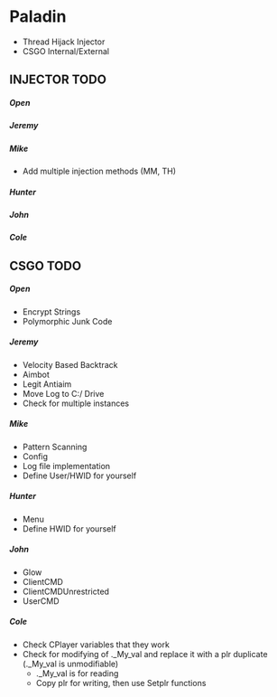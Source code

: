 # Paladin
- Thread Hijack Injector
- CSGO Internal/External

## INJECTOR TODO
##### Open
##### Jeremy
##### Mike
- Add multiple injection methods (MM, TH)
##### Hunter
##### John
##### Cole

## CSGO TODO
##### Open
- Encrypt Strings
- Polymorphic Junk Code
##### Jeremy
- Velocity Based Backtrack
- Aimbot
- Legit Antiaim
- Move Log to C:/ Drive
- Check for multiple instances
##### Mike
- Pattern Scanning
- Config
- Log file implementation
- Define User/HWID for yourself
##### Hunter
- Menu
- Define HWID for yourself
##### John
- Glow
- ClientCMD
- ClientCMDUnrestricted
- UserCMD
##### Cole
- Check CPlayer variables that they work
- Check for modifying of ._My_val and replace it with a plr duplicate (._My_val is unmodifiable)
   - ._My_val is for reading
   - Copy plr for writing, then use Setplr functions
